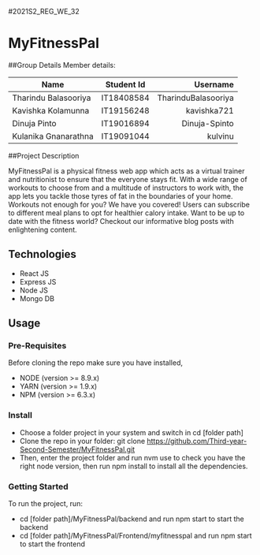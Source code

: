 #2021S2_REG_WE_32

# MyFitnessPal

##Group Details
Member details:

| Name                 | Student Id    | Username            |
| -------------------- |:-------------:| -------------------:|
| Tharindu Balasooriya | IT18408584    | TharinduBalasooriya |
| Kavishka Kolamunna   | IT19156248    | kavishka721         |
| Dinuja Pinto         | IT19016894    | Dinuja-Spinto       |
| Kulanika Gnanarathna | IT19091044    | kulvinu             |

##Project Description

MyFitnessPal is a physical fitness web app which acts as a virtual trainer and nutritionist to ensure that the everyone stays fit. With a wide range of workouts to choose from and a multitude of instructors to work with, the app lets you tackle those tyres of fat in the boundaries of your home. Workouts not enough for you? We have you covered! Users can subscribe to different meal plans to opt for healthier calory intake. Want to be up to date with the fitness world? Checkout our informative blog posts with enlightening content.

## Technologies
 * React JS
 * Express JS
 * Node JS
 * Mongo DB

## Usage

### Pre-Requisites
Before cloning the repo make sure you have installed,
 * NODE (version >= 8.9.x)
 * YARN (version >= 1.9.x)
 * NPM (version >= 6.3.x)

### Install
* Choose a folder project in your system and switch in cd [folder path]
* Clone the repo in your folder: git clone https://github.com/Third-year-Second-Semester/MyFitnessPal.git
* Then, enter the project folder and run nvm use to check you have the right node version, then run npm install to install all the dependencies.

### Getting Started
To run the project, run:
  * cd [folder path]/MyFitnessPal/backend and run npm start to start the backend 
  * cd [folder path]/MyFitnessPal/Frontend/myfitnesspal and run npm start to start the frontend


